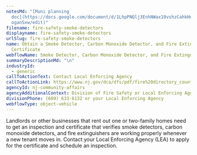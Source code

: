 ```yaml
---
notesMd: "[Muni planning
  doc](https://docs.google.com/document/d/1LhpPNQlj3EnhNWax10vshzCahkHurFI334vC\
  oganSxw/edit)"
filename: fire-safety-smoke-detectors
displayname: fire-safety-smoke-detectors
urlSlug: fire-safety-smoke-detectors
name: Obtain a Smoke Detector, Carbon Monoxide Detector, and Fire Extinguisher
  Certificate
webflowName: Smoke Detector, Carbon Monoxide Detector, and Fire Extinguisher Certificate
summaryDescriptionMd: "\n"
industryId:
  - generic
callToActionText: Contact Local Enforcing Agency
callToActionLink: https://www.nj.gov/dca/dfs/pdf/fire%20directory_county%20summary/fire_code_enforcement_director.pdf
agencyId: nj-community-affairs
agencyAdditionalContext: Division of Fire Safety or Local Enforcing Agency
divisionPhone: (609) 633-6132 or your Local Enforcing Agency
webflowType: object-vehicle
---
```

Landlords or other businesses that rent out one or two-family homes need to get an inspection and certificate that verifies smoke detectors, carbon monoxide detectors, and fire extinguishers are working properly whenever a new tenant moves in. Contact your Local Enforcing Agency (LEA) to apply for the certificate and schedule an inspection.
